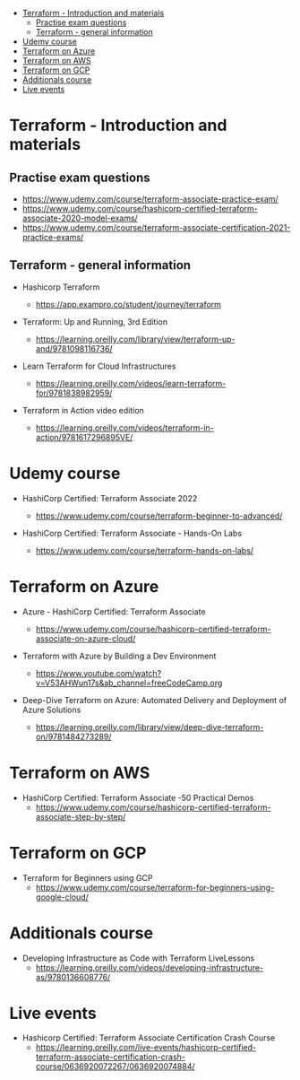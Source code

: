 
<!-- TOC -->

- [Terraform - Introduction and materials](#terraform---introduction-and-materials)
  - [Practise exam questions](#practise-exam-questions)
  - [Terraform - general information](#terraform---general-information)
- [Udemy course](#udemy-course)
- [Terraform on Azure](#terraform-on-azure)
- [Terraform on AWS](#terraform-on-aws)
- [Terraform on GCP](#terraform-on-gcp)
- [Additionals course](#additionals-course)
- [Live events](#live-events)

<!-- /TOC -->

# Terraform - Introduction and materials


## Practise exam questions

- https://www.udemy.com/course/terraform-associate-practice-exam/
- https://www.udemy.com/course/hashicorp-certified-terraform-associate-2020-model-exams/
- https://www.udemy.com/course/terraform-associate-certification-2021-practice-exams/


## Terraform - general information

- Hashicorp Terraform
    - https://app.exampro.co/student/journey/terraform

- Terraform: Up and Running, 3rd Edition
  - https://learning.oreilly.com/library/view/terraform-up-and/9781098116736/

- Learn Terraform for Cloud Infrastructures
    - https://learning.oreilly.com/videos/learn-terraform-for/9781838982959/

- Terraform in Action video edition
    - https://learning.oreilly.com/videos/terraform-in-action/9781617296895VE/


# Udemy course

- HashiCorp Certified: Terraform Associate 2022
  - https://www.udemy.com/course/terraform-beginner-to-advanced/

- HashiCorp Certified: Terraform Associate - Hands-On Labs
  - https://www.udemy.com/course/terraform-hands-on-labs/


# Terraform on Azure

- Azure - HashiCorp Certified: Terraform Associate
  - https://www.udemy.com/course/hashicorp-certified-terraform-associate-on-azure-cloud/

- Terraform with Azure by Building a Dev Environment
  - https://www.youtube.com/watch?v=V53AHWun17s&ab_channel=freeCodeCamp.org

- Deep-Dive Terraform on Azure: Automated Delivery and Deployment of Azure Solutions
  - https://learning.oreilly.com/library/view/deep-dive-terraform-on/9781484273289/


# Terraform on AWS

- HashiCorp Certified: Terraform Associate -50 Practical Demos
  - https://www.udemy.com/course/hashicorp-certified-terraform-associate-step-by-step/


# Terraform on GCP

- Terraform for Beginners using GCP
    - https://www.udemy.com/course/terraform-for-beginners-using-google-cloud/


# Additionals course

- Developing Infrastructure as Code with Terraform LiveLessons
  - https://learning.oreilly.com/videos/developing-infrastructure-as/9780136608776/


# Live events

- Hashicorp Certified: Terraform Associate Certification Crash Course
  - https://learning.oreilly.com/live-events/hashicorp-certified-terraform-associate-certification-crash-course/0636920072267/0636920074884/